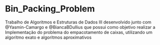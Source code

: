 # Bin_Packing_Problem
Trabalho de Algoritmos e Estruturas de Dados III desenvolvido junto com @Yasmin-Camargo e @BiancaBDullius que possui como objetivo realizar a Implementação do problema do empacotamento de caixas, utilizando um algoritmo exato e algoritmos aproximativos
